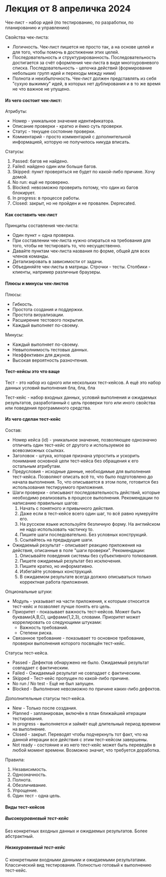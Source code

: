 # Лекция от 8 апреличка 2024

Чек-лист - набор идей (по тестированию, по разработки, по планированию и управлению)

Свойства чек-листа:
 * Логичность.
   Чек-лист пишется не просто так, а на основе целей и для того, чтобы помочь в достижении этих целей.
 * Последовательность и структурированность.
   Последовательность достигается за счёт оформления чек-листа в виде многоуровневого списка.
   Последовательность - цепочка действий (формирование небольших групп идей и переходы между ними)
 * Полнота и неизбыточность.
   Чек-лист должен представлять из себя "сухую выжимку" идей, в которых нет дублирования и в то же время не что важное не упущено.

#### Из чего состоит чек-лист:

Атрибуты:
   * Номер - уникальное значение идентификатора.
   * Описание проверки - кратко и ёмко суть проверки.
   * Статус - текущее состояние проверки.
   * Комментарий - просто комментарий с дополнительной информацией, которую не  получилось никуда вписать.

Статусы:
 1. Passed: багов не найдено.
 2. Failed: найдено один или больше багов.
 3. Skipped: пункт проверяться не будет по какой-либо причине. Хочу домой.
 4. No run: ещё не проверено.
 5. Blocked: невозможно проверить потому, что один из багов блокирует.
 6. In progress: в процессе работы.
 7. Closed: закрыт, но не пройден и не провален. Deprecated.

#### Как составить чек-лист

Принципы составления чек-листа:
* Один пункт = одна проверка.
* При составлении чек-листа нужно опираться на требования для того, чтобы не тестировать то, что несущественно.
* Давайте пунктам чек-листа названия по форме, общей для всех членов команды.
* Детализировать в зависимости от задачи.
* Объединяйте чек-листы в матрицы.
  Строчки - тесты. Столбики - клиенты, например различные браузеры.

#### Плюсы и минусы чек-листов

Плюсы:
* Гибкость.
* Простота создания и поддержки.
* Простота визуализации.
* Расширение тестового покрытия.
* Каждый выполняет по-своему.

Минусы:
* Каждый выполняет по-своему.
* Невыполнимость тестовых данных.
* Неэффективен для джунов.
* Высокая вероятность разночтения.

#### Тест-кейсы это что ваще

Тест - это набор из одного или нескольких тест-кейсов. А ещё это набор данных условий выполнения бла, бла, бла

Тест-кейс - набор входных данных, условий выполнения и ожидаемых результатов, разработанный с цель проверки того или иного свойства или поведения программного средства.

#### Из чего сделан тест-кейс

Состав:
* Номер кейса (id) - уникальное значение, позволяющее однозначно отличить один тест-кейс от другого и используемое во всевозможных ссылках.
* Заголовок - штука, которая признана упростить и ускорить понимание основной цели тест-кейса без обращения к его остальным атрибутам.
* Предусловия - исходные данные, необходимые для выполнения тест-кейса. Позволяют описать всё то, что было подготовлено до начала выполнения. То, что описывается в этом поле, готовится без использования тестируемого приложения.
* Шаги проверки - описывают последовательность действий, которые необходимо реализовать в процессе выполнения.
  Рекомендации по написанию правильных шагов:
  1. Начать с понятного и привычного действия.
  2. Даже если в тест-кейсе всего один шаг, то всё равно нумеруйте его.
  3. На русском языке используйте безличную форму. На английском не надо использовать частичку to.
  4. Пишите шаги последовательно. Без условных конструкций.
  5. Ссылайтесь на предыдущие шаги.
* Ожидаемый результат - описывает реакцию приложения на действия, описанные в поле "шаги проверки".
  Рекомендации:
  1. Описывайте поведения системы без субъективного толкования.
  2. Пишете ожидаемый результат без исключения.
  3. Пишите кратко, но информативно.
  4. Избегайте условных конструкций.
  5. В ожидаемом результате всегда должно описываться только корректная работа приложения.

Опциональные штуки:
* Модуль - указывает на части приложения, к которым относится тест-кейс и позволяет лучше понять его цель.
* Приоритет - показывает важность тест-кейсов. Может быть буквами(A,B,C), цифрами(1,2,3), словами. Приоритет может коррелировать со следующими штуками:
  * Важность требований.
  * Степени риска.
* Связанное требование - показывает то основное требование, проверки выполнения которого посвящён тест-кейс.

Статусы тест-кейса.
* Passed - Дефектов обнаружено не было. Ожидаемый результат совпадает с фактическим.
* Failed - Ожидаемый результат не совпадает с фактическим.
* Skipped - Тест-кейс пропущен по какой-либо причине.
* No run / No test - Ещё не был запущен.
* Blocked - Выполнение невозможно по причине каких-либо дефектов.

Дополнительные статусы тест-кейса.
* New - Только после создания.
* Planned - запланирован, включён в план ближайшей итерации тестирования.
* In progress - выполняется и займёт ещё длительный период времени на выполнение.
* Closed - закрыт. Переводят чтобы подчеркнуть тот факт, что на данной итерации все действия с этим тест-кейсом завершены.
* Not ready - состояние и из него тест-кейс может быть переведён в любой момент времени. Возможно значит, что требуется доработка.

Правила:
1. Независимость.
2. Однозначность.
3. Полнота.
4. Обезличивание.
5. Упрощение.
6. Один тест - одна цель.

#### Виды тест-кейсов

##### Высокоуровневый тест-кейс
Без конкретных входных данных и ожидаемых результатов.
Более абстрактный.

##### Низкоуровневый тест-кейс
С конкретными входными данными и ожидаемыми результатами.
Классический вид тестирования. Полностью готовый к выполнению тест-кейс.
